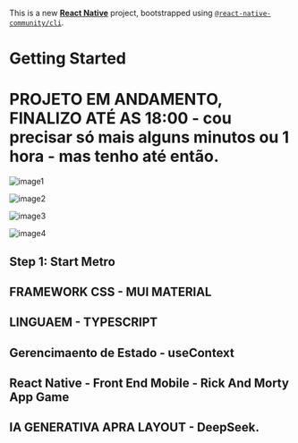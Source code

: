 This is a new [**React Native**](https://reactnative.dev) project, bootstrapped using [`@react-native-community/cli`](https://github.com/react-native-community/cli).

# Getting Started

# PROJETO EM ANDAMENTO, FINALIZO ATÉ AS 18:00 - cou precisar só mais alguns minutos ou 1 hora -  mas tenho até então.
![image1](https://github.com/user-attachments/assets/823bbce7-6f32-43eb-8cee-a824c8e95b44)

![image2](https://github.com/user-attachments/assets/47c50fcf-d9ab-465d-a411-5d4d5c0b0e20)

![image3](https://github.com/user-attachments/assets/6549a591-cc86-4bac-8f71-0380ae050a6e)

![image4](https://github.com/user-attachments/assets/34660b66-96f3-4047-b190-fc2b8c99b2e3)


## Step 1: Start Metro

## FRAMEWORK CSS - MUI MATERIAL
## LINGUAEM - TYPESCRIPT
## Gerencimaento de Estado - useContext
## React Native - Front End Mobile - Rick And Morty App Game
## IA GENERATIVA APRA LAYOUT - DeepSeek.
